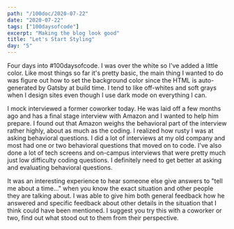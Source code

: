 ```yaml
---
path: "/100doc/2020-07-22"
date: "2020-07-22"
tags: ["100daysofcode"]
excerpt: "Making the blog look good"
title: "Let's Start Styling"
day: "5"
---
```


Four days into \#100daysofcode. I was over the white so I've added a little color. Like most things so far it's pretty basic, the main thing I wanted to do was figure out how to set the background color since the HTML is auto-generated by Gatsby at build time. I tend to like off-whites and soft grays when I design sites even though I use dark mode on everything I can.

I mock interviewed a former coworker today. He was laid off a few months ago and has a final stage interview with Amazon and I wanted to help him prepare. I found out that Amazon weighs the behavioral part of the interview rather highly, about as much as the coding. I realized how rusty I was at asking behavioral questions. I did a lot of interviews at my old company and most had one or two behavioral questions that moved on to code. I've also done a lot of tech screens and on-campus interviews that were pretty much just low difficulty coding questions. I definitely need to get better at asking and evaluating behavioral questions.

It was an interesting experience to hear someone else give answers to "tell me about a time..." when you know the exact situation and other people they are talking about. I was able to give him both general feedback how he answered and specific feedback about other details in the situation that I think could have been mentioned. I suggest you try this with a coworker or two, find out what stood out to them from their perspective.
